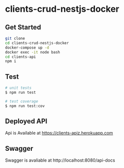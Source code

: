 # clients-crud-nestjs-docker

## Get Started

```bash
git clone
cd clients-crud-nestjs-docker
docker-compose up -d
docker exec -it node bash
cd clients-api
npm i
```

## Test

```bash
# unit tests
$ npm run test

# test coverage
$ npm run test:cov
```

## Deployed API
Api is Available at https://clients-apiz.herokuapp.com

## Swagger
Swagger is avaliable at http://localhost:8080/api-docs
